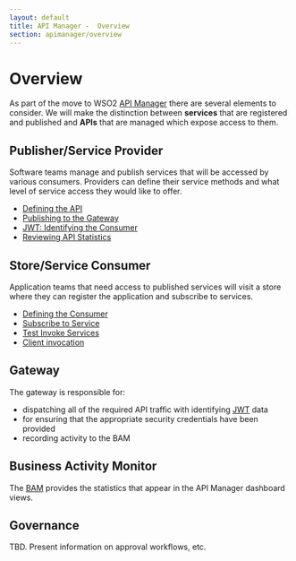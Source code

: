 ```yaml
---
layout: default
title: API Manager -  Overview
section: apimanager/overview
---
```

  

# Overview
As part of the move to WSO2 [API Manager](http://wso2.com/products/api-manager/) there are several elements to consider. We will make the distinction between **services** that are registered and published and **APIs** that are managed which expose access to them. 

## Publisher/Service Provider

Software teams manage and publish services that will be accessed by various consumers. Providers can define their service methods and what level of service access they would like to offer.

- [Defining the API](define-service)
- [Publishing to the Gateway](publish-service)
- [JWT: Identifying the Consumer](jwt)
- [Reviewing API Statistics](stats-service)

## Store/Service Consumer

Application teams that need access to published services will visit a store where they can register the application and subscribe to services.

- [Defining the Consumer](define-consumer)
- [Subscribe to Service](subscribe)
- [Test Invoke Services](test-consumer)
- [Client invocation](client-consumer)

## Gateway

The gateway is responsible for:

- dispatching all of the required API traffic with identifying [JWT](jwt) data
- for ensuring that the appropriate security credentials have been provided
- recording activity to the BAM

## Business Activity Monitor
The [BAM](http://wso2.com/products/business-activity-monitor/) provides the statistics that appear in the API Manager dashboard views.

## Governance

TBD. Present information on approval workflows, etc.